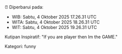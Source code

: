 ⏰ Diperbarui pada:
- WIB: Sabtu, 4 Oktober 2025 17.26.31 UTC
- WITA: Sabtu, 4 Oktober 2025 18.26.31 UTC
- WIT: Sabtu, 4 Oktober 2025 19.26.31 UTC

Kutipan Inspiratif:
"If you are player then Im the GAME."


Kategori: funny

